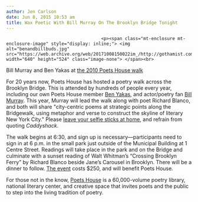 ```yaml
---
author: Jen Carlson
date: Jun 8, 2015 10:53 am
title: Wax Poetic With Bill Murray On The Brooklyn Bridge Tonight
---
```


	
										<p><span class="mt-enclosure mt-enclosure-image" style="display: inline;"> <img alt="benandbillbuds.jpg" src="https://web.archive.org/web/20171008150022im_/http://gothamist.com/attachments/arts_jen/benandbillbuds.jpg" width="640" height="524" class="image-none"> </span><br>
<span class="photo_caption">Bill Murray and Ben Yakas at <a href="https://web.archive.org/web/20171008150022/http://gothamist.com/2010/06/16/poetry_walk_2010.php#photo-1">the 2010 Poets House walk</a></span></p>

<p>For 20 years now, Poets House has hosted a poetry walk across the Brooklyn Bridge. This is attended by hundreds of people every year, including our own Poets House member <a href="https://web.archive.org/web/20171008150022/http://twitter.com/yenbakas">Ben Yakas</a>, and actor/poetry fan <a href="https://web.archive.org/web/20171008150022/http://gothamist.com/2011/06/15/poetry_walk_across_brooklyn_bridge.php#photo-1">Bill Murray</a>. This year, Murray will lead the walk along with poet Richard Blanco, and both will share &quot;city-centric poems at strategic points along the Bridgewalk, using metaphor and verse to construct the skyline of literary New York City.&quot; Please <a href="https://web.archive.org/web/20171008150022/http://gothamist.com/2015/04/30/selfie_stick_purchased.php">leave your selfie sticks at home</a>, and refrain from quoting <em>Caddyshack</em>.</p>

<p>The walk begins at 6:30, and sign up is necessary&#x2014;participants need to sign in at 6 p.m. in the small park just outside of the Municipal Building at 1 Centre Street. Readings will take place in the park and on the Bridge and culminate with a sunset reading of Walt Whitman&#x2019;s &#x201C;Crossing Brooklyn Ferry&#x201D; by Richard Blanco beside Jane&#x2019;s Carousel in Brooklyn. There will be a dinner to follow. <a href="https://web.archive.org/web/20171008150022/http://www.poetshouse.org/programs-and-events/poetry-walk">The event</a> costs $250, and will benefit Poets House.</p>

<p>For those not in the know, <a href="https://web.archive.org/web/20171008150022/http://poetshouse.org/">Poets House</a> is a 60,000-volume poetry library, national literary center, and creative space that invites poets and the public to step into the living tradition of poetry.</p>					
										
									
				